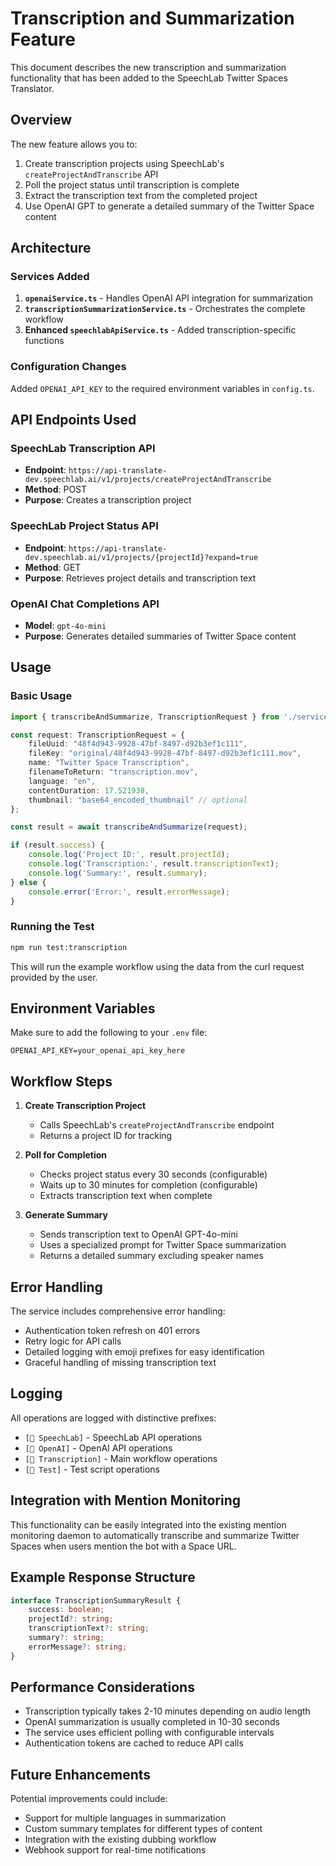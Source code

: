 # Transcription and Summarization Feature

This document describes the new transcription and summarization functionality that has been added to the SpeechLab Twitter Spaces Translator.

## Overview

The new feature allows you to:
1. Create transcription projects using SpeechLab's `createProjectAndTranscribe` API
2. Poll the project status until transcription is complete
3. Extract the transcription text from the completed project
4. Use OpenAI GPT to generate a detailed summary of the Twitter Space content

## Architecture

### Services Added

1. **`openaiService.ts`** - Handles OpenAI API integration for summarization
2. **`transcriptionSummarizationService.ts`** - Orchestrates the complete workflow
3. **Enhanced `speechlabApiService.ts`** - Added transcription-specific functions

### Configuration Changes

Added `OPENAI_API_KEY` to the required environment variables in `config.ts`.

## API Endpoints Used

### SpeechLab Transcription API
- **Endpoint**: `https://api-translate-dev.speechlab.ai/v1/projects/createProjectAndTranscribe`
- **Method**: POST
- **Purpose**: Creates a transcription project

### SpeechLab Project Status API
- **Endpoint**: `https://api-translate-dev.speechlab.ai/v1/projects/{projectId}?expand=true`
- **Method**: GET
- **Purpose**: Retrieves project details and transcription text

### OpenAI Chat Completions API
- **Model**: `gpt-4o-mini`
- **Purpose**: Generates detailed summaries of Twitter Space content

## Usage

### Basic Usage

```typescript
import { transcribeAndSummarize, TranscriptionRequest } from './services/transcriptionSummarizationService';

const request: TranscriptionRequest = {
    fileUuid: "48f4d943-9928-47bf-8497-d92b3ef1c111",
    fileKey: "original/48f4d943-9928-47bf-8497-d92b3ef1c111.mov",
    name: "Twitter Space Transcription",
    filenameToReturn: "transcription.mov",
    language: "en",
    contentDuration: 17.521938,
    thumbnail: "base64_encoded_thumbnail" // optional
};

const result = await transcribeAndSummarize(request);

if (result.success) {
    console.log('Project ID:', result.projectId);
    console.log('Transcription:', result.transcriptionText);
    console.log('Summary:', result.summary);
} else {
    console.error('Error:', result.errorMessage);
}
```

### Running the Test

```bash
npm run test:transcription
```

This will run the example workflow using the data from the curl request provided by the user.

## Environment Variables

Make sure to add the following to your `.env` file:

```env
OPENAI_API_KEY=your_openai_api_key_here
```

## Workflow Steps

1. **Create Transcription Project**
   - Calls SpeechLab's `createProjectAndTranscribe` endpoint
   - Returns a project ID for tracking

2. **Poll for Completion**
   - Checks project status every 30 seconds (configurable)
   - Waits up to 30 minutes for completion (configurable)
   - Extracts transcription text when complete

3. **Generate Summary**
   - Sends transcription text to OpenAI GPT-4o-mini
   - Uses a specialized prompt for Twitter Space summarization
   - Returns a detailed summary excluding speaker names

## Error Handling

The service includes comprehensive error handling:
- Authentication token refresh on 401 errors
- Retry logic for API calls
- Detailed logging with emoji prefixes for easy identification
- Graceful handling of missing transcription text

## Logging

All operations are logged with distinctive prefixes:
- `[🤖 SpeechLab]` - SpeechLab API operations
- `[🤖 OpenAI]` - OpenAI API operations  
- `[🎯 Transcription]` - Main workflow operations
- `[🧪 Test]` - Test script operations

## Integration with Mention Monitoring

This functionality can be easily integrated into the existing mention monitoring daemon to automatically transcribe and summarize Twitter Spaces when users mention the bot with a Space URL.

## Example Response Structure

```typescript
interface TranscriptionSummaryResult {
    success: boolean;
    projectId?: string;
    transcriptionText?: string;
    summary?: string;
    errorMessage?: string;
}
```

## Performance Considerations

- Transcription typically takes 2-10 minutes depending on audio length
- OpenAI summarization is usually completed in 10-30 seconds
- The service uses efficient polling with configurable intervals
- Authentication tokens are cached to reduce API calls

## Future Enhancements

Potential improvements could include:
- Support for multiple languages in summarization
- Custom summary templates for different types of content
- Integration with the existing dubbing workflow
- Webhook support for real-time notifications